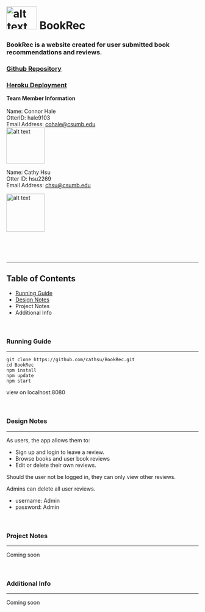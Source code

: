 # <img src="https://raw.githubusercontent.com/cathsu/BookRec/master/public/img/icon.png" alt="alt text" width="80" height="60"> BookRec 
  
### BookRec is a website created for user submitted book recommendations and reviews.
### [Github Repository](https://github.com/cathsu/BookRec)
### [Heroku Deployment](https://bookrec-336.herokuapp.com)
**Team Member Information**  <br><br>
Name: Connor Hale  
OtterID: hale9103  
Email Address: cohale@csumb.edu  
<img src="https://i.imgur.com/N5UN0u9.jpg" alt="alt text" width="100" height="95">
<br>

Name: Cathy Hsu    
Otter ID: hsu2269   
Email Address: chsu@csumb.edu

<img src="https://avatars1.githubusercontent.com/u/45910556?s=400&u=9153a8a4be63a1f5619a6f382efa20421557c4ab&v=4" alt="alt text" width="100" height="100">


<br><br><br>

-----
## Table of Contents
* [Running Guide](#running-guide)
* [Design Notes](#design-notes)
* Project Notes
* Additional Info
<br><br><br>

### Running Guide
-----
```
git clone https://github.com/cathsu/BookRec.git  
cd BookRec  
npm install  
npm update  
npm start
```
view on localhost:8080
<br><br><br>

### Design Notes
-----
As users, the app allows them to:  
  * Sign up and login to leave a review. 
  * Browse books and user book reviews
  * Edit or delete their own reviews.

Should the user not be logged in, they can only view other reviews. 

Admins can delete all user reviews. 
  * username: Admin
  * password: Admin
<br><br><br>

### Project Notes
-----
Coming soon
<br><br><br>
### Additional Info
-----
Coming soon
